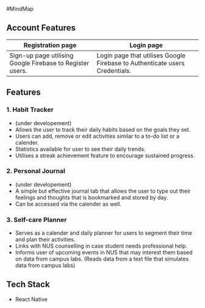 #MindMap

## Account Features
| Registration page | Login page |
| ----------------- | ---------- |
| Sign-up page utilising Google Firebase to Register users. | Login page that utilises Google Firebase to Authenticate users Credentials. |

## Features

### **1. Habit Tracker**
- (under developement)
- Allows the user to track their daily habits based on the goals they set.
- Users can add, remove or edit activities similar to a to-do list or a calender.
- Statistics available for user to see their daily trends.
- Utilises a streak achievement feature to encourage sustained progress.

### **2. Personal Journal**
- (under developement)
- A simple but effective journal tab that allows the user to type out their feelings and thoughts that is bookmarked and stored by day.
- Can be accessed via the calender as well.

### **3. Self-care Planner**
- Serves as a calender and daily planner for users to segment their time and plan their activities.
- Links with NUS counselling in case student needs professional help.
- Informs user of upcoming events in NUS that may interest them based on data from campus labs. (Reads data from a text file that simulates data from campus labs)

## Tech Stack
- React Native
